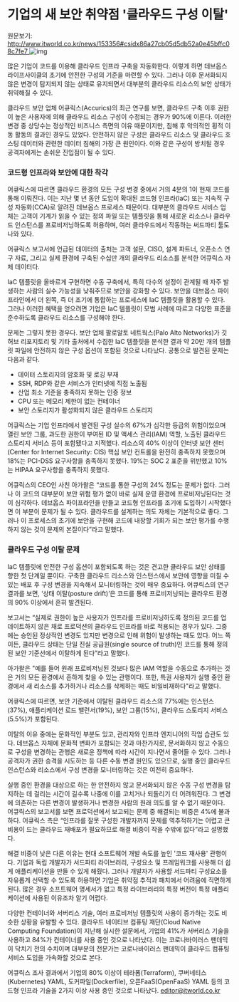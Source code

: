 # 기업의 새 보안 취약점 '클라우드 구성 이탈'

원문보기:
[http://www.itworld.co.kr/news/153356#csidx86a27cb05d5db52a0e45bffc08c7fe7 ](http://www.itworld.co.kr/news/153356#csidx86a27cb05d5db52a0e45bffc08c7fe7)![img](http://linkback.itworld.co.kr/images/onebyone.gif?action_id=86a27cb05d5db52a0e45bffc08c7fe7)

많은 기업이 코드를 이용해 클라우드 인프라 구축을 자동화한다. 이렇게 하면 데브옵스 라이프사이클의 초기에 안전한 구성의 기준을 마련할 수 있다. 그러나 이후 문서화되지 않은 변경이 탐지되지 않는 상태로 유지되면서 대부분의 클라우드 리소스의 보안 상태가 취약해질 수 있다.

클라우드 보안 업체 어큐릭스(Accurics)의 최근 연구를 보면, 클라우드 구축 이후 권한이 높은 사용자에 의해 클라우드 리소스 구성이 수정되는 경우가 90%에 이른다. 이러한 변경 중 상당수는 정상적인 비즈니스 측면의 이유 때문이지만, 침해 후 악의적인 횡적 이동 활동의 결과인 경우도 있었다. 안전하지 않은 구성은 클라우드 리소스 및 클라우드 호스팅 데이터와 관련한 데이터 침해의 가장 큰 원인이다. 이와 같은 구성이 방치될 경우 공격자에게는 손쉬운 진입점이 될 수 있다.
 

### 코드형 인프라와 보안에 대한 착각

어큐릭스에 따르면 클라우드 환경의 모든 구성 변경 중에서 거의 4분의 1이 현재 코드를 통해 이뤄진다. 이는 지난 몇 년 동안 도입이 확대된 코드형 인프라(IaC) 또는 지속적 구성 자동화(CCA)로 알려진 데브옵스 프로세스 때문이다. 대부분의 클라우드 서비스 업체는 고객이 기계가 읽을 수 있는 정의 파일 또는 템플릿을 통해 새로운 리소스나 클라우드 인스턴스를 프로비저닝하도록 허용하며, 여러 클라우드에서 작동하는 써드파티 툴도 나와 있다.

어큐릭스 보고서에 언급된 데이터의 출처는 고객 설문, CISO, 설계 파트너, 오픈소스 연구 자료, 그리고 실제 환경에 구축된 수십만 개의 클라우드 리소스를 분석한 어큐릭스 자체 데이터다.

IaC 템플릿을 올바르게 구현하면 수동 구축에서, 특히 다수의 설정이 관계될 때 자주 발생하는 사람의 실수 가능성을 낮춰주므로 보안을 강화할 수 있다. 보안을 데브옵스 파이프라인에서 더 왼쪽, 즉 더 조기에 통합하는 프로세스에 IaC 템플릿을 활용할 수 있다. 그러나 이러한 혜택을 얻으려면 기업은 IaC 템플릿이 모범 사례에 따르고 다양한 표준을 준수하도록 클라우드 리소스를 구성해야 한다.

문제는 그렇지 못한 경우다. 보안 업체 팔로알토 네트웍스(Palo Alto Networks)가 깃허브 리포지토리 및 기타 출처에서 수집한 IaC 템플릿을 분석한 결과 약 20만 개의 템플릿 파일에 안전하지 않은 구성 옵션이 포함된 것으로 나타났다. 공통으로 발견된 문제는 다음과 같다.
 

- 데이터 스토리지의 암호화 및 로깅 부재
- SSH, RDP와 같은 서비스가 인터넷에 직접 노출됨
- 산업 최소 기준을 충족하지 못하는 인증 정보
- CPU 또는 메모리 제한이 없는 컨테이너
- 보안 스토리지가 활성화되지 않은 클라우드 스토리지


어큐릭스는 기업 인프라에서 발견된 구성 실수의 67%가 심각한 등급의 위험이었으며 열린 보안 그룹, 과도한 권한이 부여된 ID 및 액세스 관리(IAM) 역할, 노출된 클라우드 스토리지 서비스 등이 포함됐다고 지적했다. 리소스의 40% 이상이 인터넷 보안 센터(Center for Internet Security: CIS) 핵심 보안 컨트롤을 완전히 충족하지 못했으며 18%는 PCI-DSS 요구사항을 충족하지 못했다. 19%는 SOC 2 표준을 위반했고 10%는 HIPAA 요구사항을 충족하지 못했다.

어큐릭스의 CEO인 사친 아가왈은 “코드를 통한 구성의 24% 정도는 문제가 없다. 그러나 이 코드의 대부분이 보안 위험 평가 없이 바로 실제 운영 환경에 프로비저닝된다는 것이 심각하다. 데브옵스 파이프라인을 만들고 코드형 인프라를 조기에 도입하기 시작했다면 이 부분이 문제가 될 수 있다. 클라우드를 설계하는 의도 자체는 기본적으로 좋다. 그러나 이 프로세스의 초기에 보안을 구현해 코드에 내장할 기회가 되는 보안 평가를 수행하지 않는 것이 문제의 본질이다”라고 말했다.
 

### 클라우드 구성 이탈 문제

IaC 템플릿에 안전한 구성 옵션이 포함되도록 하는 것은 견고한 클라우드 보안 상태를 향한 첫 단계일 뿐이다. 구축한 클라우드 리소스와 인스턴스에서 보안에 영향을 미칠 수 있는 배포 후 구성 변경을 지속해서 모니터링하는 것이 매우 중요하다. 어큐릭스의 연구 결과를 보면, ‘상태 이탈(posture drift)’은 코드를 통해 프로비저닝되는 클라우드 환경의 90% 이상에서 흔히 발견된다.

보고서는 “실제로 권한이 높은 사용자가 인프라를 프로비저닝하도록 정의된 코드를 업데이트하지 않은 채로 프로덕션의 클라우드 인프라를 바로 적용되는 경우가 있다. 그중에는 승인된 정상적인 변경도 있지만 변경으로 인해 위험이 발생하는 때도 있다. 어느 쪽이든, 클라우드 상태는 단일 진실 공급원(single source of truth)인 코드를 통해 정의된 보안 기준선에서 이탈하게 된다”라고 말했다.

아가왈은 "예를 들어 원래 프로비저닝된 것보다 많은 IAM 역할을 수동으로 추가하는 것은 거의 모든 환경에서 흔하게 찾을 수 있는 관행이다. 또한, 특권 사용자가 실행 중인 환경에서 새 리소스를 추가하거나 리소스를 삭제하는 때도 비일비재하다"라고 말했다.

어큐릭스에 따르면, 보안 기준에서 이탈된 클라우드 리소스의 77%에는 인스턴스(37%), 애플리케이션 로드 밸런서(19%), 보안 그룹(15%), 클라우드 스토리지 서비스(5.5%)가 포함된다.

이탈의 이유 중에는 문화적인 부분도 있고, 관리자와 인프라 엔지니어의 작업 습관도 있다. 데브옵스 자체에 문화적 변화가 포함되는 것과 마찬가지로, 문서화하지 않고 수동으로 구성을 변경하는 관행은 새로운 정책에 따라 시간이 지나면서 줄어들 수 있다. 그러나 공격자가 권한 승격을 시도하는 등 다른 수동 변경 원인도 있으므로, 실행 중인 클라우드 인스턴스와 리소스에서 구성 변경을 모니터링하는 것은 여전히 중요하다.

실행 중인 환경을 대상으로 하는 한 안전하지 않고 문서화되지 않은 수동 구성 변경을 탐지하는 데 걸리는 시간이 길수록 나중에 이를 고치거나 되돌리기 더 어려워진다. 그 변경에 의존하는 다른 변경이 발생하거나 변경한 사람의 원래 의도를 알 수 없기 때문이다. 어큐릭스의 보고서를 보면 프로덕션에서 보고되는 문제 중 해결되는 비중은 4%에 불과하다. 어큐릭스 측은 “인프라를 잘못 구성한 개발자까지 문제를 역추적하기는 어렵고 큰 비용이 드는 클라우드 재배포가 필요하므로 해결 비중이 작을 수밖에 없다”라고 설명했다.

해결 비중이 낮은 다른 이유는 현대 소프트웨어 개발 속도를 높인 '코드 재사용' 관행이다. 기업과 독립 개발자가 서드파티 라이브러리, 구성요소 및 프레임워크를 사용해 더 쉽게 애플리케이션을 만들 수 있게 해줬다. 그러나 개발자가 사용할 서드파티 구성요소를 자유롭게 선택할 수 있도록 허용하면 기업은 취약점 추적과 패치에서 어려움에 직면하게 된다. 많은 경우 소프트웨어 명세서가 없고 특정 라이브러리의 특정 버전이 특정 애플리케이션에 사용된 이유조차 알기 어렵다.

다양한 컨테이너와 서버리스 기술, 여러 프로비저닝 템플릿의 사용이 증가하는 것도 비슷한 상황을 유발할 수 있다. 클라우드 네이티브 컴퓨팅 재단(Cloud Native Computing Foundation)이 지난해 실시한 설문에서, 기업의 41%가 서버리스 기술을 사용하고 84%가 컨테이너를 사용 중인 것으로 나타났다. 이는 코로나바이러스 팬데믹이 닥치기 전의 수치이며 대부분의 전문가는 코로나바이러스 팬데믹이 클라우드 컴퓨팅 서비스 도입을 가속화할 것으로 본다.

어큐릭스 조사 결과에서 기업의 80% 이상이 테라폼(Terraform), 쿠버네티스(Kubernetes) YAML, 도커파일(Dockerfile), 오픈FaaS(OpenFaaS) YAML 등의 코드형 인프라 기술을 2가지 이상 사용 중인 것으로 나타났다. editor@itworld.co.kr

